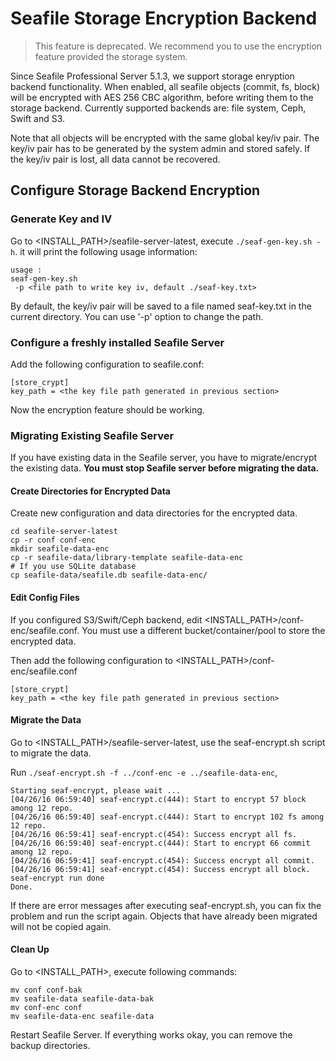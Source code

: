 # Seafile Storage Encryption Backend

> This feature is deprecated. We recommend you to use the encryption feature provided the storage system.

Since Seafile Professional Server 5.1.3, we support storage enryption backend functionality. When enabled, all seafile objects (commit, fs, block) will be encrypted with AES 256 CBC algorithm, before writing them to the storage backend. Currently supported backends are: file system, Ceph, Swift and S3.

Note that all objects will be encrypted with the same global key/iv pair. The key/iv pair has to be generated by the system admin and stored safely. If the key/iv pair is lost, all data cannot be recovered.

## Configure Storage Backend Encryption

### Generate Key and IV

Go to <INSTALL_PATH>/seafile-server-latest, execute `./seaf-gen-key.sh -h`. it will print the following usage information:

```
usage :
seaf-gen-key.sh
 -p <file path to write key iv, default ./seaf-key.txt>
```

By default, the key/iv pair will be saved to a file named seaf-key.txt in the current directory. You can use '-p' option to change the path.

### Configure a freshly installed Seafile Server

Add the following configuration to seafile.conf:

```
[store_crypt]
key_path = <the key file path generated in previous section>
```

Now the encryption feature should be working.

### Migrating Existing Seafile Server

If you have existing data in the Seafile server, you have to migrate/encrypt the existing data. **You must stop Seafile server before migrating the data.**

#### Create Directories for Encrypted Data

Create new configuration and data directories for the encrypted data.

```
cd seafile-server-latest
cp -r conf conf-enc
mkdir seafile-data-enc
cp -r seafile-data/library-template seafile-data-enc
# If you use SQLite database
cp seafile-data/seafile.db seafile-data-enc/
```

#### Edit Config Files

If you configured S3/Swift/Ceph backend, edit <INSTALL_PATH>/conf-enc/seafile.conf. You must use a different bucket/container/pool to store the encrypted data.

Then add the following configuration to <INSTALL_PATH>/conf-enc/seafile.conf

```
[store_crypt]
key_path = <the key file path generated in previous section>
```

#### Migrate the Data

Go to <INSTALL_PATH>/seafile-server-latest, use the seaf-encrypt.sh script to migrate the data.

Run `./seaf-encrypt.sh -f ../conf-enc -e ../seafile-data-enc`,

```
Starting seaf-encrypt, please wait ...
[04/26/16 06:59:40] seaf-encrypt.c(444): Start to encrypt 57 block among 12 repo.
[04/26/16 06:59:40] seaf-encrypt.c(444): Start to encrypt 102 fs among 12 repo.
[04/26/16 06:59:41] seaf-encrypt.c(454): Success encrypt all fs.
[04/26/16 06:59:40] seaf-encrypt.c(444): Start to encrypt 66 commit among 12 repo.
[04/26/16 06:59:41] seaf-encrypt.c(454): Success encrypt all commit.
[04/26/16 06:59:41] seaf-encrypt.c(454): Success encrypt all block.
seaf-encrypt run done
Done.
```

If there are error messages after executing seaf-encrypt.sh, you can fix the problem and run the script again. Objects that have already been migrated will not be copied again.

#### Clean Up

Go to <INSTALL_PATH>, execute following commands:

```
mv conf conf-bak
mv seafile-data seafile-data-bak
mv conf-enc conf
mv seafile-data-enc seafile-data
```

Restart Seafile Server. If everything works okay, you can remove the backup directories.
